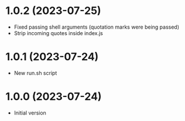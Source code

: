 <a name="1.0.2"></a>
# 1.0.2 (2023-07-25)

- Fixed passing shell arguments (quotation marks were being passed)
- Strip incoming quotes inside index.js

<a name="1.0.1"></a>
# 1.0.1 (2023-07-24)

- New run.sh script

<a name="1.0.0"></a>
# 1.0.0 (2023-07-24)

- Initial version